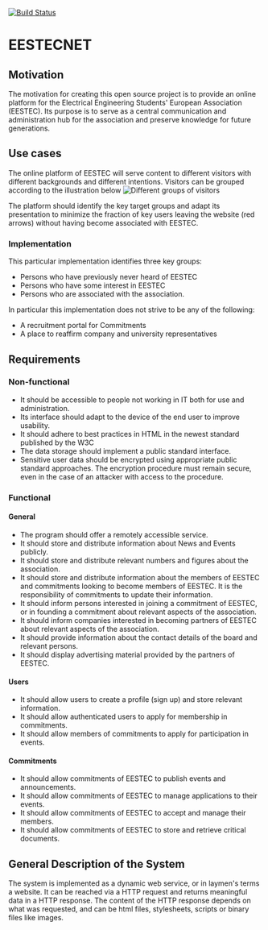 [![Build Status](https://travis-ci.org/arpheno/eestecnet.svg?branch=green)](https://travis-ci.org/arpheno/eestecnet)
# EESTECNET

## Motivation

The motivation for creating this open source project is to provide an online platform for the
Electrical Engineering Students' European Association (EESTEC). Its purpose is to serve
as a central communication and administration hub for the association and preserve knowledge for
future generations.

## Use cases

The online platform of EESTEC will serve content to different visitors with different backgrounds and different intentions.
Visitors can be grouped according to the illustration below
![Different groups of visitors](use_cases.png "Use cases")

The platform should identify the key target groups and adapt its presentation to minimize the fraction of key users
leaving the website (red arrows) without having become associated with EESTEC.

### Implementation

This particular implementation identifies three key groups:

* Persons who have previously never heard of EESTEC
* Persons who have some interest in EESTEC
* Persons who are associated with the association.

In particular this implementation does not strive to be any of the following:

* A recruitment portal for Commitments
* A place to reaffirm company and university representatives


## Requirements

### Non-functional

* It should be accessible to people not working in IT both for use and administration.
* Its interface should adapt to the device of the end user to improve usability.
* It should adhere to best practices in HTML in the newest standard published by the W3C
* The data storage should implement a public standard interface.
* Sensitive user data should be encrypted using appropriate public standard approaches. The encryption procedure must remain secure, even in the case of an attacker with access to the procedure.

### Functional

#### General

* The program should offer a remotely accessible service.
* It should store and distribute information about News and Events publicly.
* It should store and distribute relevant numbers and figures about the association.
* It should store and distribute information about the members of EESTEC and commitments looking to become members of EESTEC. It is the responsibility of commitments to update their information.
* It should inform persons interested in joining a commitment of EESTEC, or in founding a commitment about relevant aspects of the association.
* It should inform companies interested in becoming partners of EESTEC about relevant aspects of the association.
* It should provide information about the contact details of the board and relevant persons.
* It should display advertising material provided by the partners of EESTEC.

#### Users

* It should allow users to create a profile (sign up) and store relevant information.
* It should allow authenticated users to apply for membership in commitments.
* It should allow members of commitments to apply for participation in events.

#### Commitments

* It should allow commitments of EESTEC to publish events and announcements.
* It should allow commitments of EESTEC to manage applications to their events.
* It should allow commitments of EESTEC to accept and manage their members.
* It should allow commitments of EESTEC to store and retrieve critical documents.

## General Description of the System

The system is implemented as a dynamic web service, or in laymen's terms a website. It
can be reached via a HTTP request and returns meaningful data in a HTTP response. The
content of the HTTP response depends on what was requested, and can be html files, stylesheets,
scripts or binary files like images.

##